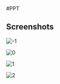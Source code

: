 #PPT

Screenshots
-----------
![-1](https://user-images.githubusercontent.com/57212041/70392947-67295f00-1a28-11ea-8df8-b0d953bf46df.png)

![0](https://user-images.githubusercontent.com/57212041/70392944-5d076080-1a28-11ea-9bd7-287898ca651e.png)

![1](https://user-images.githubusercontent.com/57212041/70392951-714b5d80-1a28-11ea-88d6-8217415e1a04.png)

![2](https://user-images.githubusercontent.com/57212041/70392955-77413e80-1a28-11ea-8771-fdb15adbc47c.png)

<div>
  <img src="" alt="">
  <img src="" alt="">
  <img src="https://user-images.githubusercontent.com/45982757/70368758-44952a00-18f2-11ea-9efe-bd97939786bd.png" alt="">
</div>
